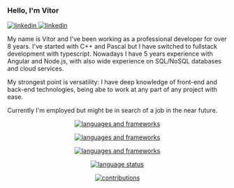 ### Hello, I'm Vítor

<p>
  <a href="https://www.linkedin.com/in/vitorThedev/">
    <img src="https://img.shields.io/badge/LinkedIn-0077B5?style=for-the-badge&logo=linkedin&logoColor=white" alt="linkedin" />
  </a>
  <a href=mailto:“netd777@gmail.com”>
    <img src="https://img.shields.io/badge/Microsoft_Outlook-0078D4?style=for-the-badge&logo=microsoft-outlook&logoColor=white" alt="linkedin" />
  </a>
</p>

My name is Vítor and I've been working as a professional developer for over 8 years. I've started with C++ and Pascal
but I have switched to fullstack development with typescript. Nowadays I have 5 years experience with Angular
and Node.js, with also wide experience on SQL/NoSQL databases and cloud services.

My strongest point is versatility: I have deep knowledge of front-end and back-end technologies, being abe to work
at any part of any project with ease.

Currently I'm employed but might be in search of a job in the near future.

<p align="center">
  <a href="#">
    <img src="https://skillicons.dev/icons?i=js,ts,nodejs,c,cpp,arduino" alt="languages and frameworks" />
  </a>
</p>

<p align="center">
  <a href="#">
    <img src="https://skillicons.dev/icons?i=aws,gcp,rest,express,graphql,apollo,postgresql,mysql,mongodb,firebase,supabase" alt="languages and frameworks" />
  </a>
</p>

<p align="center">
  <a href="#">
    <img src="https://skillicons.dev/icons?i=html,css,angular,vue,react,flutter,tailwind,sass," alt="languages and frameworks" />
  </a>
</p>

<p align="center">
  <a href="#">
    <img align="center" src="https://github-readme-stats.vercel.app/api/top-langs?username=vitorTheDev&show_icons=true&locale=en&layout=compact" alt="language status" />
  </a>
</p>

<p align="center">
  <a href="#">
    <img align="center" src="https://github-readme-streak-stats.herokuapp.com/?user=vitorTheDev&" alt="contributions" />
  </a>
</p>
